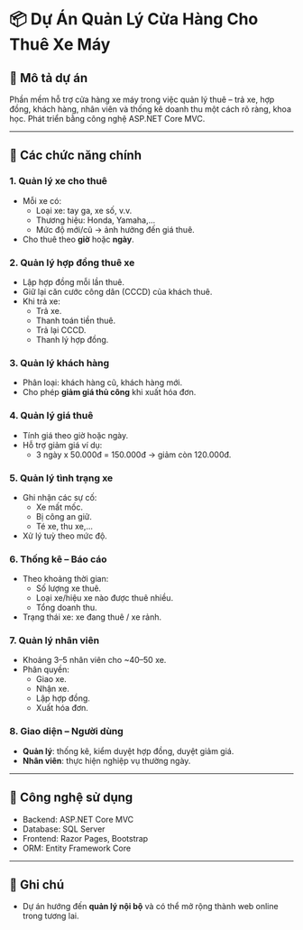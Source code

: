# 📦 Dự Án Quản Lý Cửa Hàng Cho Thuê Xe Máy

## 🔰 Mô tả dự án

Phần mềm hỗ trợ cửa hàng xe máy trong việc quản lý thuê – trả xe, hợp đồng, khách hàng, nhân viên và thống kê doanh thu một cách rõ ràng, khoa học. Phát triển bằng công nghệ ASP.NET Core MVC.

---

## 🎯 Các chức năng chính

### 1. Quản lý xe cho thuê
- Mỗi xe có:
  - Loại xe: tay ga, xe số, v.v.
  - Thương hiệu: Honda, Yamaha,...
  - Mức độ mới/cũ → ảnh hưởng đến giá thuê.
- Cho thuê theo **giờ** hoặc **ngày**.

### 2. Quản lý hợp đồng thuê xe
- Lập hợp đồng mỗi lần thuê.
- Giữ lại căn cước công dân (CCCD) của khách thuê.
- Khi trả xe:
  - Trả xe.
  - Thanh toán tiền thuê.
  - Trả lại CCCD.
  - Thanh lý hợp đồng.

### 3. Quản lý khách hàng
- Phân loại: khách hàng cũ, khách hàng mới.
- Cho phép **giảm giá thủ công** khi xuất hóa đơn.

### 4. Quản lý giá thuê
- Tính giá theo giờ hoặc ngày.
- Hỗ trợ giảm giá ví dụ:
  - 3 ngày x 50.000đ = 150.000đ → giảm còn 120.000đ.

### 5. Quản lý tình trạng xe
- Ghi nhận các sự cố:
  - Xe mất mốc.
  - Bị công an giữ.
  - Té xe, thu xe,...
- Xử lý tuỳ theo mức độ.

### 6. Thống kê – Báo cáo
- Theo khoảng thời gian:
  - Số lượng xe thuê.
  - Loại xe/hiệu xe nào được thuê nhiều.
  - Tổng doanh thu.
- Trạng thái xe: xe đang thuê / xe rảnh.

### 7. Quản lý nhân viên
- Khoảng 3–5 nhân viên cho ~40–50 xe.
- Phân quyền:
  - Giao xe.
  - Nhận xe.
  - Lập hợp đồng.
  - Xuất hóa đơn.

### 8. Giao diện – Người dùng
- **Quản lý**: thống kê, kiểm duyệt hợp đồng, duyệt giảm giá.
- **Nhân viên**: thực hiện nghiệp vụ thường ngày.

---

## 🚀 Công nghệ sử dụng
- Backend: ASP.NET Core MVC
- Database: SQL Server
- Frontend: Razor Pages, Bootstrap
- ORM: Entity Framework Core

---

## 📌 Ghi chú
- Dự án hướng đến **quản lý nội bộ** và có thể mở rộng thành web online trong tương lai.

